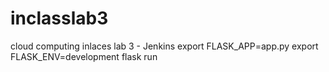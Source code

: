 # inclasslab3
cloud computing inlaces lab 3 - Jenkins
export FLASK_APP=app.py
export FLASK_ENV=development
flask run
